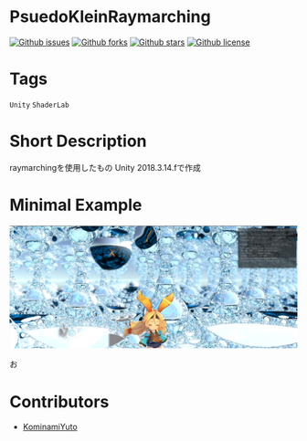 # PsuedoKleinRaymarching

[![Github issues](https://img.shields.io/github/issues/KominamiYuto/PsuedoKleinRaymarching)](https://github.com/KominamiYuto/PsuedoKleinRaymarching/issues)
[![Github forks](https://img.shields.io/github/forks/KominamiYuto/PsuedoKleinRaymarching)](https://github.com/KominamiYuto/PsuedoKleinRaymarching/network/members)
[![Github stars](https://img.shields.io/github/stars/KominamiYuto/PsuedoKleinRaymarching)](https://github.com/KominamiYuto/PsuedoKleinRaymarching/stargazers)
[![Github license](https://img.shields.io/github/license/KominamiYuto/PsuedoKleinRaymarching)](https://github.com/KominamiYuto/PsuedoKleinRaymarching/)

# Tags
`Unity` `ShaderLab`

# Short Description
raymarchingを使用したもの
Unity 2018.3.14.fで作成

# Minimal Example

![Minimal Example](raymarching.png)

お

# Contributors
- [KominamiYuto](https://github.com/KominamiYuto)
